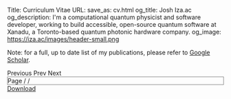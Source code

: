Title: Curriculum Vitae
URL:
save_as: cv.html
og_title: Josh Iza.ac
og_description: I'm a computational quantum physicist and software developer, working to build accessible, open-source quantum software at Xanadu, a Toronto-based quantum photonic hardware company.
og_image: https://iza.ac/images/header-small.png

<p class="text-center">
Note: for a full, up to date list of my publications, please refer to
<a href="https://scholar.google.com/citations?user=pEj09c4AAAAJ">Google Scholar</a>.
</p>

<div class="container text-center">
  <div class="btn-group" style="width: 100%;">
    <a id="prev" class="btn btn-info">
      <span class="d-none d-lg-inline d-md-none">Previous</span>
      <span class="d-lg-none">Prev</span>
    </a>
    <a id="next" class="btn btn-info">Next</a>
    <div class="px-3" style="border: 1px solid grey;">
      <span>
        <span class="d-none d-lg-inline d-md-none">Page </span>
        <span id="page_num"></span><span class="d-none d-lg-inline d-md-none"> / </span><span class="d-lg-none">/</span><span id="page_count"></span>
      </span>
    </div>
    <a href="/pdf/cv.pdf" class="btn btn-info">Download</a>
  </div>
<div class="card" id="the-container">
    <canvas id="the-canvas"></canvas>
</div>
</div>

<script type="text/javascript">
  var url = '/pdf/cv.pdf';


var pdfDoc = null,
    pageNum = 1,
    pageRendering = false,
    pageNumPending = null,
    scale = 1.6,
    container = document.getElementById('the-container');
    canvas = document.getElementById('the-canvas');
    ctx = canvas.getContext('2d');

/**
 * Get page info from document, resize canvas accordingly, and render page.
 * @param num Page number.
 */
function renderPage(num) {
  pageRendering = true;
  // Using promise to fetch the page
  pdfDoc.getPage(num).then(function(page) {
    // var viewport = page.getViewport({scale: scale});

    var viewport = page.getViewport({scale: 1});
    var scale = container.clientWidth / viewport.width;
    viewport = page.getViewport({scale: scale});

    canvas.height = viewport.height;
    canvas.width = viewport.width;

    // Render PDF page into canvas context
    var renderContext = {
      canvasContext: ctx,
      viewport: viewport
    };
    var renderTask = page.render(renderContext);

    // Wait for rendering to finish
    renderTask.promise.then(function() {
      pageRendering = false;
      if (pageNumPending !== null) {
        // New page rendering is pending
        renderPage(pageNumPending);
        pageNumPending = null;
      }
    });
  });

  // Update page counters
  document.getElementById('page_num').textContent = num;
}

/**
 * If another page rendering in progress, waits until the rendering is
 * finised. Otherwise, executes rendering immediately.
 */
function queueRenderPage(num) {
  if (pageRendering) {
    pageNumPending = num;
  } else {
    renderPage(num);
  }
}

/**
 * Displays previous page.
 */
function onPrevPage() {
  if (pageNum <= 1) {
    return;
  }
  pageNum--;
  queueRenderPage(pageNum);
}
document.getElementById('prev').addEventListener('click', onPrevPage);

/**
 * Displays next page.
 */
function onNextPage() {
  if (pageNum >= pdfDoc.numPages) {
    return;
  }
  pageNum++;
  queueRenderPage(pageNum);
}
document.getElementById('next').addEventListener('click', onNextPage);

/**
 * Asynchronously downloads PDF.
 */
pdfjsLib.getDocument(url).promise.then(function(pdfDoc_) {
  pdfDoc = pdfDoc_;
  document.getElementById('page_count').textContent = pdfDoc.numPages;

  // Initial/first page rendering
  renderPage(pageNum);
});
</script>
